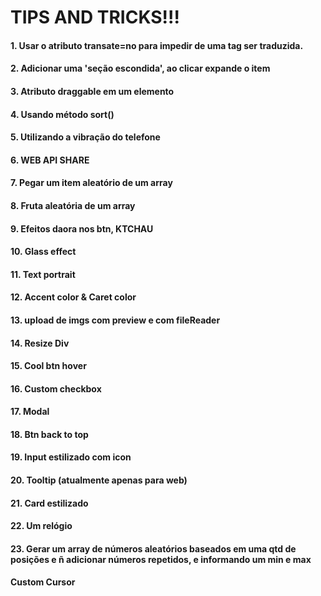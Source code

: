 # TIPS AND TRICKS!!!

#### 1. Usar o atributo transate=no para impedir de uma tag ser traduzida.

#### 2. Adicionar uma 'seção escondida', ao clicar expande o item

#### 3. Atributo draggable em um elemento

#### 4. Usando método sort()

#### 5. Utilizando a vibração do telefone

#### 6. WEB API SHARE

#### 7. Pegar um item aleatório de um array

#### 8. Fruta aleatória de um array

#### 9. Efeitos daora nos btn, KTCHAU

#### 10. Glass effect

#### 11. Text portrait

#### 12. Accent color & Caret color

#### 13. upload de imgs com preview e com fileReader

#### 14. Resize Div

#### 15. Cool btn hover

#### 16. Custom checkbox

#### 17. Modal

#### 18. Btn back to top

#### 19. Input estilizado com icon

#### 20. Tooltip (atualmente apenas para web)

#### 21. Card estilizado

#### 22. Um relógio

#### 23. Gerar um array de números aleatórios baseados em uma qtd de posições e ñ adicionar números repetidos, e informando um min e max

#### Custom Cursor
